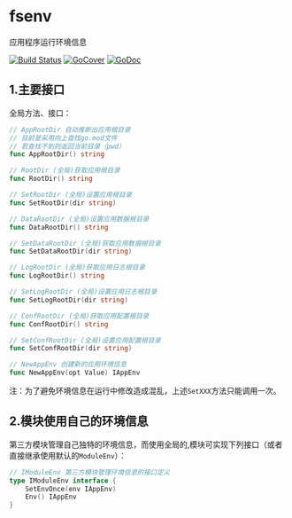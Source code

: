 # fsenv

应用程序运行环境信息

[![Build Status](https://travis-ci.org/fsgo/fsenv.png?branch=master)](https://travis-ci.org/fsgo/fsenv)
[![GoCover](https://gocover.io/_badge/github.com/fsgo/fsenv)](https://gocover.io/github.com/fsgo/fsenv)
[![GoDoc](https://godoc.org/github.com/fsgo/fsenv?status.svg)](https://godoc.org/github.com/fsgo/fsenv)


## 1.主要接口
全局方法、接口：
```go
// AppRootDir 自动推断出应用根目录
// 目前是采用向上查找go.mod文件
// 若查找不到则返回当前目录（pwd）
func AppRootDir() string

// RootDir (全局)获取应用根目录
func RootDir() string

// SetRootDir (全局)设置应用根目录
func SetRootDir(dir string)

// DataRootDir (全局)设置应用数据根目录
func DataRootDir() string 

// SetDataRootDir (全局)获取应用数据根目录
func SetDataRootDir(dir string)

// LogRootDir (全局)获取应用日志根目录
func LogRootDir() string

// SetLogRootDir (全局)设置应用日志根目录
func SetLogRootDir(dir string)

// ConfRootDir (全局)获取应用配置根目录
func ConfRootDir() string

// SetConfRootDir (全局)设置应用配置根目录
func SetConfRootDir(dir string)

// NewAppEnv 创建新的应用环境信息
func NewAppEnv(opt Value) IAppEnv 
```
注：为了避免环境信息在运行中修改造成混乱，上述`SetXXX`方法只能调用一次。  


## 2.模块使用自己的环境信息
第三方模块管理自己独特的环境信息，而使用全局的,模块可实现下列接口（或者直接继承使用默认的`ModuleEnv`）：
```go
// IModuleEnv 第三方模块管理环境信息的接口定义
type IModuleEnv interface {
	SetEnvOnce(env IAppEnv)
	Env() IAppEnv
}
```

